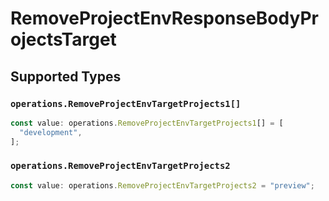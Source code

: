 # RemoveProjectEnvResponseBodyProjectsTarget


## Supported Types

### `operations.RemoveProjectEnvTargetProjects1[]`

```typescript
const value: operations.RemoveProjectEnvTargetProjects1[] = [
  "development",
];
```

### `operations.RemoveProjectEnvTargetProjects2`

```typescript
const value: operations.RemoveProjectEnvTargetProjects2 = "preview";
```

